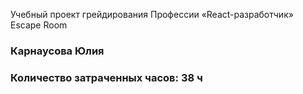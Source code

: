 Учебный проект грейдирования Профессии «React-разработчик» Escape Room

### Карнаусова Юлия

### Количество затраченных часов: 38 ч
